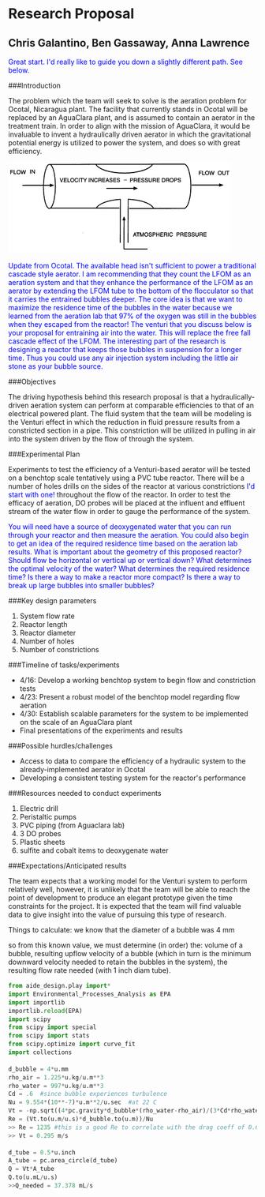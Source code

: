 # Research Proposal
## Chris Galantino, Ben Gassaway, Anna Lawrence

<span style="color:blue">Great start. I'd really like to guide you down a slightly different path. See below.</span>

###Introduction

The problem which the team will seek to solve is the aeration problem for Ocotal, Nicaragua plant. The facility that currently stands in Ocotal will be replaced by an AguaClara plant, and is assumed to contain an aerator in the treatment train. In order to align with the mission of AguaClara, it would be invaluable to invent a hydraulically driven aerator in which the gravitational potential energy is utilized to power the system, and does so with great efficiency.


![venturi](https://github.com/Galantino/crg_4530/blob/master/Photos/venturi4.gif?raw=true)

<span style="color:blue">Update from Ocotal. The available head isn't sufficient to power a traditional cascade style aerator. I am recommending that they count the LFOM as an aeration system and that they enhance the performance of the LFOM as an aerator by extending the LFOM tube to the bottom of the flocculator so that it carries the entrained bubbles deeper. The core idea is that we want to maximize the residence time of the bubbles in the water because we learned from the aeration lab that 97% of the oxygen was still in the bubbles when they escaped from the reactor! The venturi that you discuss below is your proposal for entraining air into the water. This will replace the free fall cascade effect of the LFOM. The interesting part of the research is designing a reactor that keeps those bubbles in suspension for a longer time. Thus you could use any air injection system including the little air stone as your bubble source. </span>

###Objectives

The driving hypothesis behind this research proposal is that a hydraulically-driven aeration system can perform at comparable efficiencies to that of an electrical powered plant. The fluid system that the team will be modeling is the Venturi effect in which the reduction in fluid pressure results from a constricted section in a pipe. This constriction will be utilized in pulling in air into the system driven by the flow of through the system.

###Experimental Plan

Experiments to test the efficiency of a Venturi-based aerator will be tested on a benchtop scale tentatively using a PVC tube reactor. There will be a number of holes drills on the sides of the reactor at various constrictions <span style="color:blue">I'd start with one!</span> throughout the flow of the reactor. In order to test the efficacy of aeration, DO probes will be placed at the influent and effluent stream of the water flow in order to gauge the performance of the system.

<span style="color:blue">You will need have a source of deoxygenated water that you can run through your reactor and then measure the aeration. You could also begin to get an idea of the required residence time based on the aeration lab results. What is important about the geometry of this proposed reactor? Should flow be horizontal or vertical up or vertical down? What determines the optimal velocity of the water? What determines the required residence time? Is there a way to make a reactor more compact? Is there a way to break up large bubbles into smaller bubbles?  </span>

###Key design parameters

1. System flow rate
2. Reactor length
3. Reactor diameter
4. Number of holes
5. Number of constrictions

###Timeline of tasks/experiments
- 4/16: Develop a working benchtop system to begin flow and constriction tests
- 4/23: Present a robust model of the benchtop model regarding flow aeration
- 4/30: Establish scalable parameters for the system to be implemented on the scale of an AguaClara plant
- Final presentations of the experiments and results

###Possible hurdles/challenges
- Access to data to compare the efficiency of a hydraulic system to the already-implemented aerator in Ocotal
- Developing a consistent testing system for the reactor's performance

###Resources needed to conduct experiments
1. Electric drill
2. Peristaltic pumps
3. PVC piping (from Aguaclara lab)
4. 3 DO probes
5. Plastic sheets
6. sulfite and cobalt items to deoxygenate water

###Expectations/Anticipated results

The team expects that a working model for the Venturi system to perform relatively well, however, it is unlikely that the team will be able to reach the point of development to produce an elegant prototype given the time constraints for the project. It is expected that the team will find valuable data to give insight into the value of pursuing this type of research.

Things to calculate:
we know that the diameter of a bubble was 4 mm

so from this known value, we must determine (in order) the: volume of a bubble, resulting upflow velocity of a bubble (which in turn is the minimum downward velocity needed to retain the bubbles in the system), the resulting flow rate needed (with 1 inch diam tube).

```python
from aide_design.play import*
import Environmental_Processes_Analysis as EPA
import importlib
importlib.reload(EPA)
import scipy
from scipy import special
from scipy import stats
from scipy.optimize import curve_fit
import collections

d_bubble = 4*u.mm
rho_air = 1.225*u.kg/u.m**3
rho_water = 997*u.kg/u.m**3
Cd = .6  #since bubble experiences turbulence
Nu = 9.554*(10**-7)*u.m**2/u.sec  #at 22 C
Vt = -np.sqrt((4*pc.gravity*d_bubble*(rho_water-rho_air)/(3*Cd*rho_water)))
Re = (Vt.to(u.m/u.s)*d_bubble.to(u.m))/Nu
>> Re = 1235 #this is a good Re to correlate with the drag coeff of 0.6
>> Vt = 0.295 m/s

d_tube = 0.5*u.inch
A_tube = pc.area_circle(d_tube)
Q = Vt*A_tube
Q.to(u.mL/u.s)
>>Q_needed = 37.378 mL/s
```
